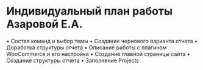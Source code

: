 # Индивидуальный план работы Азаровой Е.А.
•	Состав команд и выбор темы
•	Создание чернового варианта отчета
•	Доработка структуры отчета 
•	Описание работы с плагином WooCommerce и его настройка
•	Создание главной страницы сайта
•	Создание структуры отчета
•	Заполнение Projects
